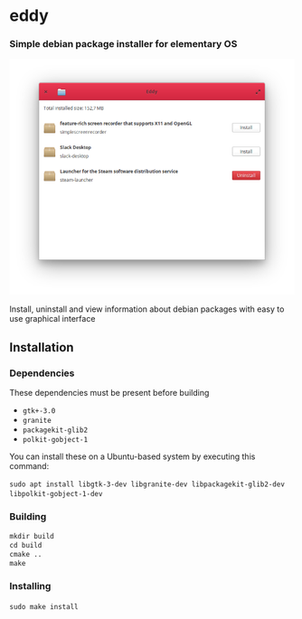 # eddy

### Simple debian package installer for elementary OS

![screenshot](Screenshot.png)

Install, uninstall and view information about debian packages with easy to use graphical interface


## Installation

### Dependencies
These dependencies must be present before building
 - `gtk+-3.0`
 - `granite`
 - `packagekit-glib2`
 - `polkit-gobject-1`
 
 You can install these on a Ubuntu-based system by executing this command:
 
 `sudo apt install libgtk-3-dev libgranite-dev libpackagekit-glib2-dev libpolkit-gobject-1-dev`

### Building
```
mkdir build
cd build
cmake ..
make
```

### Installing
`sudo make install`
